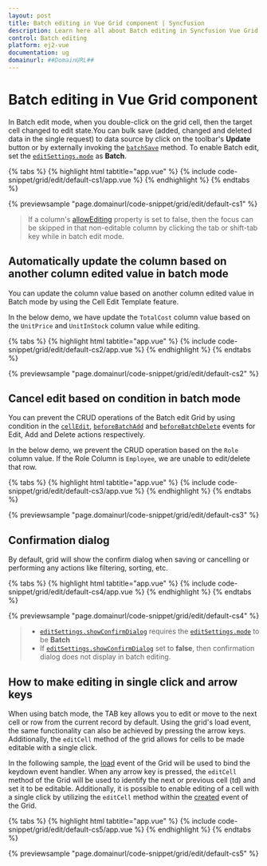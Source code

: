 ```yaml
---
layout: post
title: Batch editing in Vue Grid component | Syncfusion
description: Learn here all about Batch editing in Syncfusion Vue Grid component of Syncfusion Essential JS 2 and more.
control: Batch editing 
platform: ej2-vue
documentation: ug
domainurl: ##DomainURL##
---
```


# Batch editing in Vue Grid component

In Batch edit mode, when you double-click on the grid cell, then the target cell changed to edit state.You can bulk save (added, changed and deleted data in the single request) to data source by click on the toolbar's **Update** button or by externally invoking the [`batchSave`](https://ej2.syncfusion.com/vue/documentation/api/grid/edit/#batchsave) method. To enable Batch edit, set the [`editSettings.mode`](https://ej2.syncfusion.com/vue/documentation/api/grid/editSettings/#mode) as **Batch**.

{% tabs %}
{% highlight html tabtitle="app.vue" %}
{% include code-snippet/grid/edit/default-cs1/app.vue %}
{% endhighlight %}
{% endtabs %}
        
{% previewsample "page.domainurl/code-snippet/grid/edit/default-cs1" %}

> If a column's [allowEditing](https://ej2.syncfusion.com/vue/documentation/api/grid/column/#allowediting) property is set to false, then the focus can be skipped in that non-editable column by clicking the tab or shift-tab key while in batch edit mode.

## Automatically update the column based on another column edited value in batch mode

You can update the column value based on another column edited value in Batch mode by using the Cell Edit Template feature.

In the below demo, we have update the `TotalCost` column value based on the `UnitPrice` and `UnitInStock` column value while editing.

{% tabs %}
{% highlight html tabtitle="app.vue" %}
{% include code-snippet/grid/edit/default-cs2/app.vue %}
{% endhighlight %}
{% endtabs %}
        
{% previewsample "page.domainurl/code-snippet/grid/edit/default-cs2" %}

## Cancel edit based on condition in batch mode

You can prevent the CRUD operations of the Batch edit Grid by using condition in the [`cellEdit`](https://ej2.syncfusion.com/vue/documentation/api/grid/#cellEdit), [`beforeBatchAdd`](https://ej2.syncfusion.com/vue/documentation/api/grid/#beforeBatchAdd) and [`beforeBatchDelete`](https://ej2.syncfusion.com/vue/documentation/api/grid/#beforeBatchDelete) events for Edit, Add and Delete actions respectively.

In the below demo, we prevent the CRUD operation based on the `Role` column value. If the Role Column is `Employee`, we are unable to edit/delete that row.

{% tabs %}
{% highlight html tabtitle="app.vue" %}
{% include code-snippet/grid/edit/default-cs3/app.vue %}
{% endhighlight %}
{% endtabs %}
        
{% previewsample "page.domainurl/code-snippet/grid/edit/default-cs3" %}

## Confirmation dialog

By default, grid will show the confirm dialog when saving or cancelling or performing any actions like filtering, sorting, etc.

{% tabs %}
{% highlight html tabtitle="app.vue" %}
{% include code-snippet/grid/edit/default-cs4/app.vue %}
{% endhighlight %}
{% endtabs %}
        
{% previewsample "page.domainurl/code-snippet/grid/edit/default-cs4" %}

> * [`editSettings.showConfirmDialog`](https://ej2.syncfusion.com/vue/documentation/api/grid/editSettings/#showconfirmdialog) requires the [`editSettings.mode`](https://ej2.syncfusion.com/vue/documentation/api/grid/editSettings/#mode) to be **Batch**
> * If [`editSettings.showConfirmDialog`](https://ej2.syncfusion.com/vue/documentation/api/grid/editSettings/#showconfirmdialog) set to **false**, then confirmation dialog does not display in batch editing.

## How to make editing in single click and arrow keys

When using batch mode, the TAB key allows you to edit or move to the next cell or row from the current record by default. Using the grid's load event, the same functionality can also be achieved by pressing the arrow keys. Additionally, the `editCell` method of the grid allows for cells to be made editable with a single click.

In the following sample, the [load](https://ej2.syncfusion.com/vue/documentation/api/grid/#load) event of the Grid will be used to bind the keydown event handler. When any arrow key is pressed, the `editCell` method of the Grid will be used to identify the next or previous cell (td) and set it to be editable. Additionally, it is possible to enable editing of a cell with a single click by utilizing the `editCell` method within the [created](https://ej2.syncfusion.com/vue/documentation/api/grid/#created) event of the Grid.

{% tabs %}
{% highlight html tabtitle="app.vue" %}
{% include code-snippet/grid/edit/default-cs5/app.vue %}
{% endhighlight %}
{% endtabs %}
        
{% previewsample "page.domainurl/code-snippet/grid/edit/default-cs5" %}